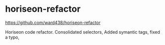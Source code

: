 # horiseon-refactor
https://github.com/ward438/horiseon-refactor


Horiseon code refactor. 
  Consolidated selectors,
  Added symantic tags,
  fixed a typo,
  
